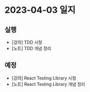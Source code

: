 # 2023-04-03 일지

## 실행

- [강의] TDD 시청
- [노트] TDD 개념 정리

## 예정

- [강의] React Testing Library 시청
- [노트] React Testing Library 개념 정리
